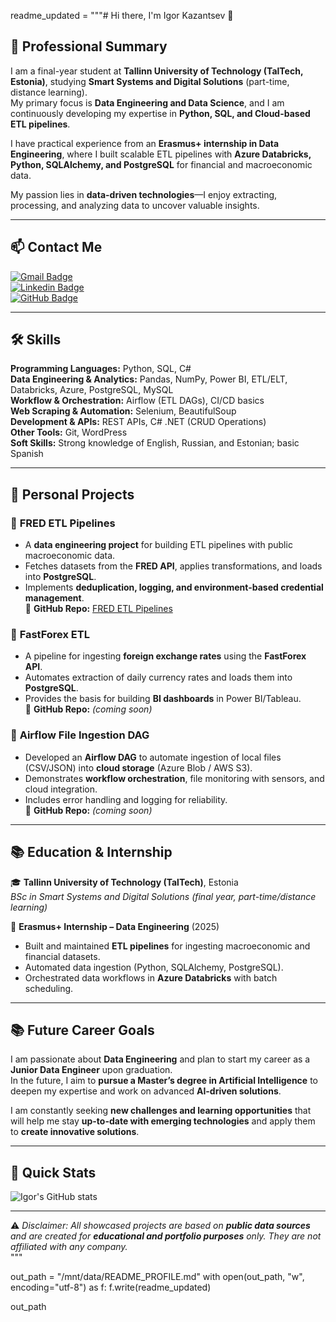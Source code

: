 readme_updated = """# Hi there, I'm Igor Kazantsev 👋  

## 🎯 Professional Summary  

I am a final-year student at **Tallinn University of Technology (TalTech, Estonia)**, studying **Smart Systems and Digital Solutions** (part-time, distance learning).  
My primary focus is **Data Engineering and Data Science**, and I am continuously developing my expertise in **Python, SQL, and Cloud-based ETL pipelines**.  

I have practical experience from an **Erasmus+ internship in Data Engineering**, where I built scalable ETL pipelines with **Azure Databricks, Python, SQLAlchemy, and PostgreSQL** for financial and macroeconomic data.  

My passion lies in **data-driven technologies**—I enjoy extracting, processing, and analyzing data to uncover valuable insights.  

---

## 📫 Contact Me  
[![Gmail Badge](https://img.shields.io/badge/-igor.kazantsev@taltech.ee-c14438?style=flat-square&logo=Gmail&logoColor=white&link=mailto:igor.kazantsev@taltech.ee)](mailto:igor.kazantsev@taltech.ee)  
[![Linkedin Badge](https://img.shields.io/badge/-igorkazantsev-blue?style=flat-square&logo=Linkedin&logoColor=white&link=https://www.linkedin.com/in/igor-kazantsev/)](https://www.linkedin.com/in/igor-kazantsev/)  
[![GitHub Badge](https://img.shields.io/badge/-IgorKazantsev-black?style=flat-square&logo=github&logoColor=white&link=https://github.com/IgorKazantsev)](https://github.com/IgorKazantsev)  

---

## 🛠 Skills  

**Programming Languages:** Python, SQL, C#  
**Data Engineering & Analytics:** Pandas, NumPy, Power BI, ETL/ELT, Databricks, Azure, PostgreSQL, MySQL  
**Workflow & Orchestration:** Airflow (ETL DAGs), CI/CD basics  
**Web Scraping & Automation:** Selenium, BeautifulSoup  
**Development & APIs:** REST APIs, C# .NET (CRUD Operations)  
**Other Tools:** Git, WordPress  
**Soft Skills:** Strong knowledge of English, Russian, and Estonian; basic Spanish  

---

## 💼 Personal Projects  

### 🔹 **FRED ETL Pipelines**
- A **data engineering project** for building ETL pipelines with public macroeconomic data.  
- Fetches datasets from the **FRED API**, applies transformations, and loads into **PostgreSQL**.  
- Implements **deduplication, logging, and environment-based credential management**.  
📍 **GitHub Repo:** [FRED ETL Pipelines](https://github.com/IgorKazantsev/Fred-etl-pipelines)  

### 🔹 **FastForex ETL**
- A pipeline for ingesting **foreign exchange rates** using the **FastForex API**.  
- Automates extraction of daily currency rates and loads them into **PostgreSQL**.  
- Provides the basis for building **BI dashboards** in Power BI/Tableau.  
📍 **GitHub Repo:** *(coming soon)*  

### 🔹 **Airflow File Ingestion DAG**
- Developed an **Airflow DAG** to automate ingestion of local files (CSV/JSON) into **cloud storage** (Azure Blob / AWS S3).  
- Demonstrates **workflow orchestration**, file monitoring with sensors, and cloud integration.  
- Includes error handling and logging for reliability.  
📍 **GitHub Repo:** *(coming soon)*  

---

## 📚 Education & Internship  

🎓 **Tallinn University of Technology (TalTech)**, Estonia  
_BSc in Smart Systems and Digital Solutions (final year, part-time/distance learning)_  

💼 **Erasmus+ Internship – Data Engineering** (2025)  
- Built and maintained **ETL pipelines** for ingesting macroeconomic and financial datasets.  
- Automated data ingestion (Python, SQLAlchemy, PostgreSQL).  
- Orchestrated data workflows in **Azure Databricks** with batch scheduling.  

---

## 📚 Future Career Goals  

I am passionate about **Data Engineering** and plan to start my career as a **Junior Data Engineer** upon graduation.  
In the future, I aim to **pursue a Master’s degree in Artificial Intelligence** to deepen my expertise and work on advanced **AI-driven solutions**.  

I am constantly seeking **new challenges and learning opportunities** that will help me stay **up-to-date with emerging technologies** and apply them to **create innovative solutions**.  

---

## 🚀 Quick Stats  
![Igor's GitHub stats](https://github-readme-stats.vercel.app/api?username=IgorKazantsev&show_icons=true&hide=["issues"]&theme=dark)  

---

⚠️ *Disclaimer: All showcased projects are based on **public data sources** and are created for **educational and portfolio purposes** only. They are not affiliated with any company.*  
"""

out_path = "/mnt/data/README_PROFILE.md"
with open(out_path, "w", encoding="utf-8") as f:
    f.write(readme_updated)

out_path
